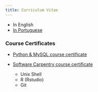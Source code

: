 ```yaml
---
title: Curriculum Vitae
---
```


+ In English
+ [In Portuguese](/CVs/CV_resume_allyne_PORT.pdf)

### Course Certificates

+ [Python & MySQL course certificate](https://www.udemy.com/certificate/UC-6ec3da69-c577-4206-b889-48d7ce5741d8/)

+ [Software Carpentry course certificate](/CVs/AllynedosSantos.pdf)
  + Unix Shell
  + R (Rstudio)
  + Git
